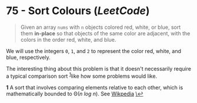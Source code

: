 # 75 - Sort Colours (_LeetCode_)

> Given an array `nums` with `n` objects colored red, white, or blue, sort them
**in-place** so that objects of the same color are adjacent, with the colors in
the order red, white, and blue.

We will use the integers `0`, `1`, and `2` to represent the color red, white,
   and blue, respectively.

The interesting thing about this problem is that it doesn't necessarily
require a typical comparison sort <sup id="a1">[1](#f1)</sup>like how some
problems would like.

<b id="f1">1</b> A sort that involves comparing elements relative to each other, which is
mathematically bounded to Θ(_n log n_). See
[Wikpedia](https://en.wikipedia.org/wiki/Comparison_sort) [\↩](#a1)
